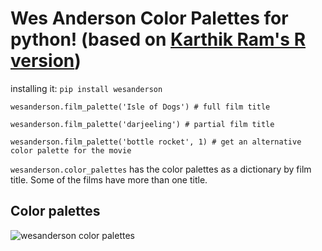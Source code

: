 # Wes Anderson Color Palettes for python! (based on [Karthik Ram's R version](https://github.com/karthik/wesanderson))

installing it: `pip install wesanderson`

```
wesanderson.film_palette('Isle of Dogs') # full film title

wesanderson.film_palette('darjeeling') # partial film title

wesanderson.film_palette('bottle rocket', 1) # get an alternative color palette for the movie
```

`wesanderson.color_palettes` has the color palettes as a dictionary by film title. Some of the films have more than one title.

## Color palettes

![wesanderson color palettes](wes_anderson_color_palettes.png)
